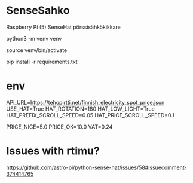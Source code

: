# SenseSahko

Raspberry Pi (5) SenseHat pörssisähkökikkare

python3 -m venv venv

source venv/bin/activate

pip install -r requirements.txt

# env

API_URL=https://tehopirtti.net/finnish_electricity_spot_price.json
USE_HAT=True
HAT_ROTATION=180
HAT_LOW_LIGHT=True
HAT_PREFIX_SCROLL_SPEED=0.05
HAT_PRICE_SCROLL_SPEED=0.1

PRICE_NICE=5.0
PRICE_OK=10.0
VAT=0.24

# Issues with rtimu?

https://github.com/astro-pi/python-sense-hat/issues/58#issuecomment-374414765
